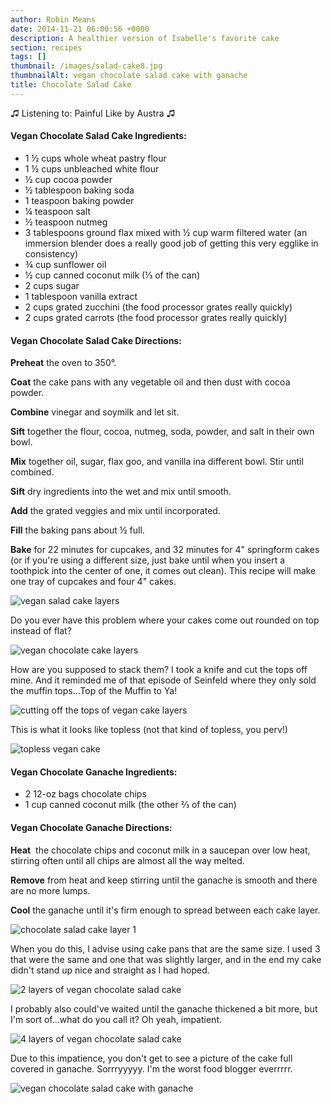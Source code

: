 ```yaml
---
author: Robin Means
date: 2014-11-21 06:00:56 +0000
description: A healthier version of Isabelle's favorite cake
section: recipes
tags: []
thumbnail: /images/salad-cake8.jpg
thumbnailAlt: vegan chocolate salad cake with ganache
title: Chocolate Salad Cake
---
```


♫&nbsp;Listening to: Painful Like by Austra ♫



#### Vegan Chocolate Salad Cake Ingredients:

- 1 ½ cups whole wheat pastry flour
- 1 ½ cups unbleached white flour
- ½ cup cocoa powder
- ½ tablespoon baking soda
- 1 teaspoon baking powder
- ¼ teaspoon salt
- ½ teaspoon nutmeg
- 3 tablespoons ground flax mixed with ½ cup warm filtered water (an immersion blender does a really good job of getting this very egglike in consistency)
- ¾ cup sunflower oil
- ½ cup canned coconut milk (⅓ of the can)
- 2 cups sugar
- 1 tablespoon vanilla extract
- 2 cups grated zucchini (the food processor grates really quickly)
- 2 cups grated carrots (the food processor grates really quickly)



#### Vegan Chocolate Salad Cake Directions:

**Preheat** the oven to 350°.

**Coat** the cake pans with any vegetable oil and then dust with cocoa powder.

**Combine** vinegar and soymilk and let sit.

**Sift** together the flour, cocoa, nutmeg, soda, powder, and salt in their own bowl.

**Mix** together oil, sugar, flax goo, and vanilla ina different bowl. Stir until combined.

**Sift** dry ingredients into the wet and mix until smooth.

**Add** the grated veggies and mix until incorporated.

**Fill** the baking pans about ½&nbsp;full.

**Bake** for 22 minutes for cupcakes, and 32 minutes for 4" springform cakes (or if you're using a different size, just bake until when you insert a toothpick into the center of one, it comes out clean). This recipe will make one tray of cupcakes and four 4" cakes.

![vegan salad cake layers](/images/salad-cake1.jpg)

Do you ever have this problem where your cakes come out rounded on top instead of flat?

![vegan chocolate cake layers](/images/salad-cake2.jpg)

How are you supposed to stack them? I took a knife and cut the tops off mine. And it reminded me of that episode of Seinfeld where they only sold the muffin tops...Top of the Muffin to Ya!

![cutting off the tops of vegan cake layers](/images/salad-cake3.jpg)

This is what it looks like topless (not that kind of topless, you perv!)

![topless vegan cake](/images/salad-cake4.jpg)



#### Vegan Chocolate Ganache Ingredients:

- 2 12-oz bags chocolate chips
- 1 cup canned coconut milk (the other ⅔ of the can)

#### Vegan Chocolate Ganache Directions:

**Heat** &nbsp;the chocolate chips and coconut milk in a saucepan over low heat, stirring often until all chips are almost all the way melted.

**Remove** from heat and keep stirring until the ganache is smooth and there are no more lumps.

**Cool** the ganache until it's firm enough to spread between each cake layer.

![chocolate salad cake layer 1](/images/salad-cake5.jpg)

When you do this, I advise using cake pans that are the same size. I used 3 that were the same and one that was slightly larger, and in the end my cake didn't stand up nice and straight as I had hoped.

![2 layers of vegan chocolate salad cake](/images/salad-cake6.jpg)

I probably also could've waited until the ganache thickened a bit more, but I'm sort of...what do you call it? Oh yeah, impatient.

![4 layers of vegan chocolate salad cake](/images/salad-cake7.jpg)

Due to this impatience, you don't get to see a picture of the cake full covered in ganache. Sorrryyyyy. I'm the worst food blogger everrrrr.

![vegan chocolate salad cake with ganache](/images/salad-cake8.jpg)

